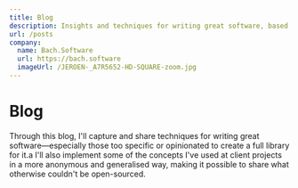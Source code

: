 ```yaml
---
title: Blog
description: Insights and techniques for writing great software, based on real-world experience. Sharing opinionated solutions and generalized patterns from client projects—without revealing proprietary code.
url: /posts
company:
  name: Bach.Software
  url: https://bach.software
  imageUrl: /JEROEN-_A7R5652-HD-SQUARE-zoom.jpg
---
```


# Blog

Through this blog, I'll capture and share techniques for writing great software—especially those too specific or
opinionated to create a full library for it.a
I'll also implement some of the concepts I've used at client projects in a more anonymous and generalised way,
making it possible to share what otherwise couldn't be open-sourced.
